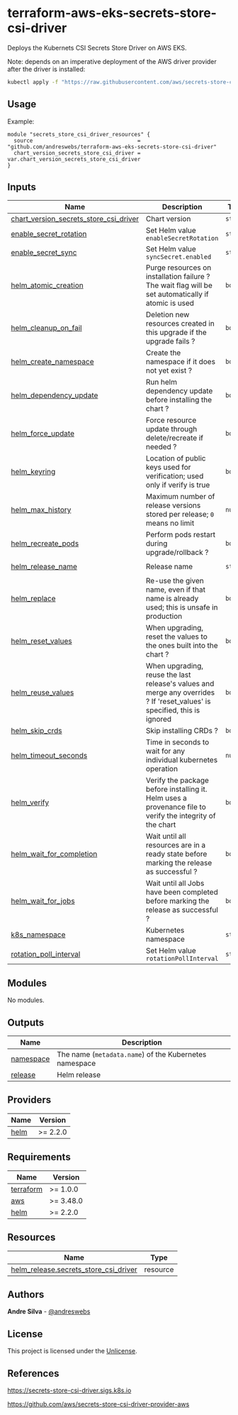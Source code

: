 # terraform-aws-eks-secrets-store-csi-driver

[//]: # (BEGIN_TF_DOCS)
Deploys the Kubernets CSI Secrets Store Driver on AWS EKS.

Note: depends on an imperative deployment of the AWS driver provider after the driver is installed:

```sh
kubectl apply -f "https://raw.githubusercontent.com/aws/secrets-store-csi-driver-provider-aws/main/deployment/aws-provider-installer.yaml"
```

## Usage

Example:

```hcl
module "secrets_store_csi_driver_resources" {
  source                                 = "github.com/andreswebs/terraform-aws-eks-secrets-store-csi-driver"
  chart_version_secrets_store_csi_driver = var.chart_version_secrets_store_csi_driver
}
```



## Inputs

| Name | Description | Type | Default | Required |
|------|-------------|------|---------|:--------:|
| <a name="input_chart_version_secrets_store_csi_driver"></a> [chart\_version\_secrets\_store\_csi\_driver](#input\_chart\_version\_secrets\_store\_csi\_driver) | Chart version | `string` | `null` | no |
| <a name="input_enable_secret_rotation"></a> [enable\_secret\_rotation](#input\_enable\_secret\_rotation) | Set Helm value `enableSecretRotation` | `string` | `"true"` | no |
| <a name="input_enable_secret_sync"></a> [enable\_secret\_sync](#input\_enable\_secret\_sync) | Set Helm value `syncSecret.enabled` | `string` | `"true"` | no |
| <a name="input_helm_atomic_creation"></a> [helm\_atomic\_creation](#input\_helm\_atomic\_creation) | Purge resources on installation failure ? The wait flag will be set automatically if atomic is used | `bool` | `true` | no |
| <a name="input_helm_cleanup_on_fail"></a> [helm\_cleanup\_on\_fail](#input\_helm\_cleanup\_on\_fail) | Deletion new resources created in this upgrade if the upgrade fails ? | `bool` | `true` | no |
| <a name="input_helm_create_namespace"></a> [helm\_create\_namespace](#input\_helm\_create\_namespace) | Create the namespace if it does not yet exist ? | `bool` | `true` | no |
| <a name="input_helm_dependency_update"></a> [helm\_dependency\_update](#input\_helm\_dependency\_update) | Run helm dependency update before installing the chart ? | `bool` | `false` | no |
| <a name="input_helm_force_update"></a> [helm\_force\_update](#input\_helm\_force\_update) | Force resource update through delete/recreate if needed ? | `bool` | `false` | no |
| <a name="input_helm_keyring"></a> [helm\_keyring](#input\_helm\_keyring) | Location of public keys used for verification; used only if verify is true | `bool` | `".gnupg/pubring.gpg"` | no |
| <a name="input_helm_max_history"></a> [helm\_max\_history](#input\_helm\_max\_history) | Maximum number of release versions stored per release; `0` means no limit | `number` | `3` | no |
| <a name="input_helm_recreate_pods"></a> [helm\_recreate\_pods](#input\_helm\_recreate\_pods) | Perform pods restart during upgrade/rollback ? | `bool` | `true` | no |
| <a name="input_helm_release_name"></a> [helm\_release\_name](#input\_helm\_release\_name) | Release name | `string` | `"secrets-store-csi-driver"` | no |
| <a name="input_helm_replace"></a> [helm\_replace](#input\_helm\_replace) | Re-use the given name, even if that name is already used; this is unsafe in production | `bool` | `false` | no |
| <a name="input_helm_reset_values"></a> [helm\_reset\_values](#input\_helm\_reset\_values) | When upgrading, reset the values to the ones built into the chart ? | `bool` | `false` | no |
| <a name="input_helm_reuse_values"></a> [helm\_reuse\_values](#input\_helm\_reuse\_values) | When upgrading, reuse the last release's values and merge any overrides ? If 'reset\_values' is specified, this is ignored | `bool` | `false` | no |
| <a name="input_helm_skip_crds"></a> [helm\_skip\_crds](#input\_helm\_skip\_crds) | Skip installing CRDs ? | `bool` | `false` | no |
| <a name="input_helm_timeout_seconds"></a> [helm\_timeout\_seconds](#input\_helm\_timeout\_seconds) | Time in seconds to wait for any individual kubernetes operation | `number` | `300` | no |
| <a name="input_helm_verify"></a> [helm\_verify](#input\_helm\_verify) | Verify the package before installing it. Helm uses a provenance file to verify the integrity of the chart | `bool` | `false` | no |
| <a name="input_helm_wait_for_completion"></a> [helm\_wait\_for\_completion](#input\_helm\_wait\_for\_completion) | Wait until all resources are in a ready state before marking the release as successful ? | `bool` | `true` | no |
| <a name="input_helm_wait_for_jobs"></a> [helm\_wait\_for\_jobs](#input\_helm\_wait\_for\_jobs) | Wait until all Jobs have been completed before marking the release as successful ? | `bool` | `true` | no |
| <a name="input_k8s_namespace"></a> [k8s\_namespace](#input\_k8s\_namespace) | Kubernetes namespace | `string` | `"kube-system"` | no |
| <a name="input_rotation_poll_interval"></a> [rotation\_poll\_interval](#input\_rotation\_poll\_interval) | Set Helm value `rotationPollInterval` | `string` | `"3600s"` | no |

## Modules

No modules.

## Outputs

| Name | Description |
|------|-------------|
| <a name="output_namespace"></a> [namespace](#output\_namespace) | The name (`metadata.name`) of the Kubernetes namespace |
| <a name="output_release"></a> [release](#output\_release) | Helm release |

## Providers

| Name | Version |
|------|---------|
| <a name="provider_helm"></a> [helm](#provider\_helm) | >= 2.2.0 |

## Requirements

| Name | Version |
|------|---------|
| <a name="requirement_terraform"></a> [terraform](#requirement\_terraform) | >= 1.0.0 |
| <a name="requirement_aws"></a> [aws](#requirement\_aws) | >= 3.48.0 |
| <a name="requirement_helm"></a> [helm](#requirement\_helm) | >= 2.2.0 |

## Resources

| Name | Type |
|------|------|
| [helm_release.secrets_store_csi_driver](https://registry.terraform.io/providers/hashicorp/helm/latest/docs/resources/release) | resource |

[//]: # (END_TF_DOCS)

## Authors

**Andre Silva** - [@andreswebs](https://github.com/andreswebs)

## License

This project is licensed under the [Unlicense](UNLICENSE.md).

## References

<https://secrets-store-csi-driver.sigs.k8s.io>

<https://github.com/aws/secrets-store-csi-driver-provider-aws>
